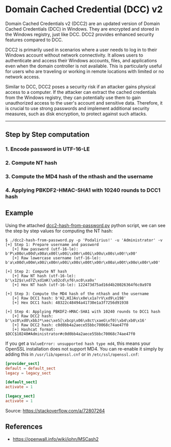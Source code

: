 # Domain Cached Credential (DCC) v2

Domain Cached Credentials v2 (DCC2) are an updated version of Domain Cached Credentials (DCC) in Windows. They are encrypted and stored in the Windows registry, just like DCC. DCC2 provides enhanced security features compared to DCC.

DCC2 is primarily used in scenarios where a user needs to log in to their Windows account without network connectivity. It allows users to authenticate and access their Windows accounts, files, and applications even when the domain controller is not available. This is particularly useful for users who are traveling or working in remote locations with limited or no network access.

Similar to DCC, DCC2 poses a security risk if an attacker gains physical access to a computer. If the attacker can extract the cached credentials from the Windows registry, they can potentially use them to gain unauthorized access to the user's account and sensitive data. Therefore, it is crucial to use strong passwords and implement additional security measures, such as disk encryption, to protect against such attacks.

---

## Step by Step computation

### 1. Encode password in UTF-16-LE



### 2. Compute NT hash



### 3. Compute the MD4 hash of the nthash and the username



### 4. Applying PBKDF2-HMAC-SHA1 with 10240 rounds to DCC1 hash



## Example

Using the attached [dcc2-hash-from-password.py](./dcc2-hash-from-password.py) python script, we can see the step by step values for computing the NT hash:

```
$ ./dcc2-hash-from-password.py -p 'Podalirius!' -u 'Administrator' -v
[+] Step 1: Prepare username and password
   [+] Raw password (utf-16-le): b'P\x00o\x00d\x00a\x00l\x00i\x00r\x00i\x00u\x00s\x00!\x00'
   [+] Raw lowercase username (utf-16-le): b'a\x00d\x00m\x00i\x00n\x00i\x00s\x00t\x00r\x00a\x00t\x00o\x00r\x00'

[+] Step 2: Compute NT hash
   [+] Raw NT hash (utf-16-le): b'\x12$s\xd7Z\xd1mK(\x02cd\xf6\xc0\xa9x'
   [+] Hex NT hash (utf-16-le): 122473d75ad16d4b28026364f6c0a978

[+] Step 3: Compute the MD4 hash of the nthash and the username
   [+] Raw DCC1 hash: b'H2,HIJAs\x0e\x1a?rV\xd9\x198'
   [+] Hex DCC1 hash: 48322c48494a41730e1a3f7256d91938

[+] Step 4: Applying PBKDF2-HMAC-SHA1 with 10240 rounds to DCC1 hash
   [+] Raw DCC2 hash: b'\xc0\xd0\xbbJ*\xec\xe5[\xbcp\x06\x8ct\xaeG\xf0)\xb4\xb0\x16'
   [+] Raw DCC2 hash: c0d0bb4a2aece55bbc70068c74ae47f0
   [+] Hashcat format: $DCC$10240#Administrator#c0d0bb4a2aece55bbc70068c74ae47f0
```

If you get a `ValueError: unsupported hash type md4`, this means your OpenSSL installation does not support MD4. You can re-enable it simply by adding this in `/usr/lib/openssl.cnf` or in `/etc/ssl/openssl.cnf`:

```conf
[provider_sect]
default = default_sect
legacy = legacy_sect

[default_sect]
activate = 1

[legacy_sect]
activate = 1
```

Source: https://stackoverflow.com/a/72807264

## References
 - https://openwall.info/wiki/john/MSCash2
